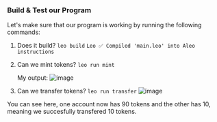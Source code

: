 ### Build & Test our Program

Let's make sure that our program is working by running the following commands:

1. Does it build? `leo build`
   `Leo ✅ Compiled 'main.leo' into Aleo instructions`
2. Can we mint tokens? `leo run mint`
   
   My output:
![image](https://github.com/friendly304010/aleo-deploy-workshop/assets/43822090/49021602-7edd-421f-b6b2-11cf8b5a47a3)

3. Can we transfer tokens? `leo run transfer`
![image](https://github.com/friendly304010/aleo-deploy-workshop/assets/43822090/d64c7e8c-c152-4133-b747-0150c1466146)

You can see here, one account now has 90 tokens and the other has 10, meaning we succesfully transfered 10 tokens.
